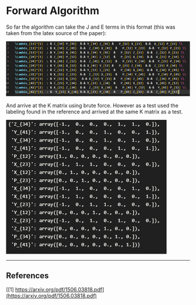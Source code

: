 # Forward Algorithm
So far the algorithm can take the J and E terms in this format (this was taken from the latex source of the paper):

<img src="./initial.png">

And arrive at the K matrix using brute force. However as a test used the labeling found in the reference and arrived at the same K matrix as a test.

<img src="./kmatrix.png">

----
## References ##
[[1] https://arxiv.org/pdf/1506.03818.pdf](https://arxiv.org/pdf/1506.03818.pdf)

